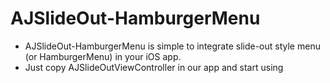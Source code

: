 # AJSlideOut-HamburgerMenu
* AJSlideOut-HamburgerMenu is simple to integrate slide-out style menu (or HamburgerMenu) in your iOS app.
* Just copy AJSlideOutViewController in our app and start using
